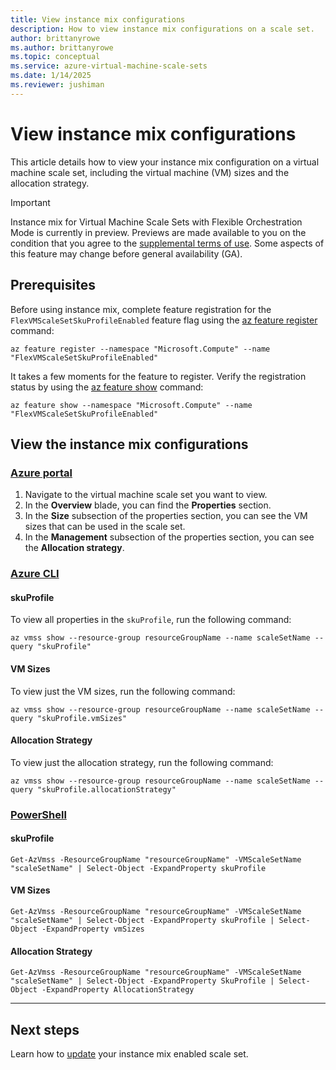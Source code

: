 ```yaml
---
title: View instance mix configurations
description: How to view instance mix configurations on a scale set. 
author: brittanyrowe 
ms.author: brittanyrowe
ms.topic: conceptual
ms.service: azure-virtual-machine-scale-sets
ms.date: 1/14/2025
ms.reviewer: jushiman
---
```


# View instance mix configurations

This article details how to view your instance mix configuration on a virtual machine scale set, including the virtual machine (VM) sizes and the allocation strategy.

> [!IMPORTANT]
> Instance mix for Virtual Machine Scale Sets with Flexible Orchestration Mode is currently in preview. Previews are made available to you on the condition that you agree to the [supplemental terms of use](https://azure.microsoft.com/support/legal/preview-supplemental-terms/). Some aspects of this feature may change before general availability (GA). 

## Prerequisites
Before using instance mix, complete feature registration for the `FlexVMScaleSetSkuProfileEnabled` feature flag using the [az feature register](/cli/azure/feature#az-feature-register) command:

```azurecli-interactive
az feature register --namespace "Microsoft.Compute" --name "FlexVMScaleSetSkuProfileEnabled"
```

It takes a few moments for the feature to register. Verify the registration status by using the [az feature show](/cli/azure/feature#az-feature-register) command:

```azurecli-interactive
az feature show --namespace "Microsoft.Compute" --name "FlexVMScaleSetSkuProfileEnabled"
```

## View the instance mix configurations
### [Azure portal](#tab/portal-1)
1. Navigate to the virtual machine scale set you want to view.
2. In the **Overview** blade, you can find the **Properties** section.
3. In the **Size** subsection of the properties section, you can see the VM sizes that can be used in the scale set.
4. In the **Management** subsection of the properties section, you can see the **Allocation strategy**.

### [Azure CLI](#tab/cli-1)

#### skuProfile
To view all properties in the `skuProfile`, run the following command:
```azurecli-interactive
az vmss show --resource-group resourceGroupName --name scaleSetName --query "skuProfile"
```

#### VM Sizes
To view just the VM sizes, run the following command:
```azurecli-interactive
az vmss show --resource-group resourceGroupName --name scaleSetName --query "skuProfile.vmSizes"
```

#### Allocation Strategy
To view just the allocation strategy, run the following command:
```azurecli-interactive
az vmss show --resource-group resourceGroupName --name scaleSetName --query "skuProfile.allocationStrategy"
```

### [PowerShell](#tab/powershell-1)
#### skuProfile
```azurepowershell-interactive
Get-AzVmss -ResourceGroupName "resourceGroupName" -VMScaleSetName "scaleSetName" | Select-Object -ExpandProperty skuProfile
```

#### VM Sizes
```azurepowershell-interactive
Get-AzVmss -ResourceGroupName "resourceGroupName" -VMScaleSetName "scaleSetName" | Select-Object -ExpandProperty skuProfile | Select-Object -ExpandProperty vmSizes
```

#### Allocation Strategy
```azurepowershell-interactive
Get-AzVmss -ResourceGroupName "resourceGroupName" -VMScaleSetName "scaleSetName" | Select-Object -ExpandProperty SkuProfile | Select-Object -ExpandProperty AllocationStrategy
```

---

## Next steps
Learn how to [update](instance-mix-update.md) your instance mix enabled scale set.